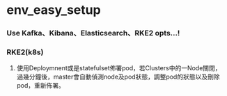 # env_easy_setup


### Use Kafka、Kibana、Elasticsearch、RKE2 opts...!

### RKE2(k8s)
1. 使用Deploymnent或是statefulset佈署pod，若Clusters中的一Node關閉，過幾分鐘後，master會自動偵測node及pod狀態，調整pod的狀態以及刪除pod，重新佈署。
